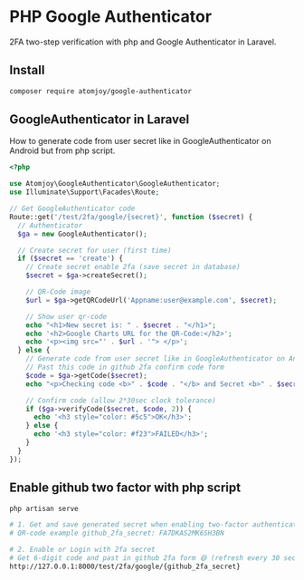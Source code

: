 # PHP Google Authenticator

2FA two-step verification with php and Google Authenticator in Laravel.

## Install

```sh
composer require atomjoy/google-authenticator
```

## GoogleAuthenticator in Laravel

How to generate code from user secret like in GoogleAuthenticator on Android but from php script.

```php
<?php

use Atomjoy\GoogleAuthenticator\GoogleAuthenticator;
use Illuminate\Support\Facades\Route;

// Get GoogleAuthenticator code
Route::get('/test/2fa/google/{secret}', function ($secret) {
  // Authenticator
  $ga = new GoogleAuthenticator();

  // Create secret for user (first time)
  if ($secret == 'create') {
    // Create secret enable 2fa (save secret in database)
    $secret = $ga->createSecret();

    // QR-Code image
    $url = $ga->getQRCodeUrl('Appname:user@example.com', $secret);

    // Show user qr-code
    echo "<h1>New secret is: " . $secret . "</h1>";
    echo '<h2>Google Charts URL for the QR-Code:</h2>';
    echo '<p><img src="' . $url . '"> </p>';
  } else {
    // Generate code from user secret like in GoogleAuthenticator on Android but from php script
    // Past this code in github 2fa confirm code form
    $code = $ga->getCode($secret);
    echo "<p>Checking code <b>" . $code . "</b> and Secret <b>" . $secret . "</b> use this code in 2fa on github, facebook, ...</p>";

    // Confirm code (allow 2*30sec clock tolerance)
    if ($ga->verifyCode($secret, $code, 2)) {
      echo '<h3 style="color: #5c5">OK</h3>';
    } else {
      echo '<h3 style="color: #f23">FAILED</h3>';
    }
  }
});
```

## Enable github two factor with php script

```sh
php artisan serve

# 1. Get and save generated secret when enabling two-factor authentication in panel settings
# QR-code example github_2fa_secret: FA7DKAS2MK6SH3BN

# 2. Enable or Login with 2fa secret
# Get 6-digit code and past in github 2fa form 😄 (refresh every 30 seconds)
http://127.0.0.1:8000/test/2fa/google/{github_2fa_secret}
```

